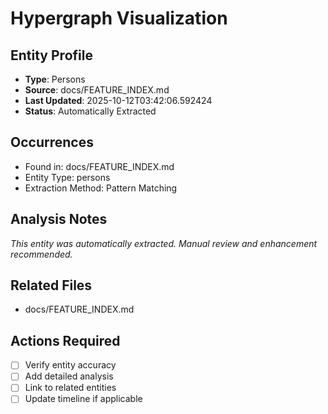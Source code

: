 # Hypergraph Visualization

## Entity Profile
- **Type**: Persons
- **Source**: docs/FEATURE_INDEX.md
- **Last Updated**: 2025-10-12T03:42:06.592424
- **Status**: Automatically Extracted

## Occurrences
- Found in: docs/FEATURE_INDEX.md
- Entity Type: persons
- Extraction Method: Pattern Matching

## Analysis Notes
*This entity was automatically extracted. Manual review and enhancement recommended.*

## Related Files
- docs/FEATURE_INDEX.md

## Actions Required
- [ ] Verify entity accuracy
- [ ] Add detailed analysis
- [ ] Link to related entities
- [ ] Update timeline if applicable
